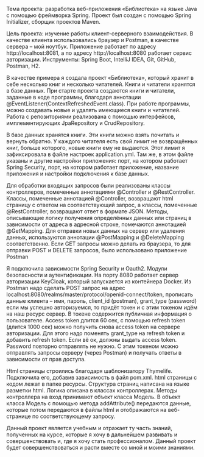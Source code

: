 Тема проекта: разработка веб-приложения «Библиотека» на языке Java с помощью фреймворка Spring. Проект был создан с помощью Spring Initializer, сборщик проектов Maven.

Цель проекта: изучение работы клиент-серверного взаимодействия. В качестве клиента использовались браузер и Postman, в качестве сервера – мой ноутбук. 
Приложение работает по адресу http://localhost:8081, а по адресу http://localhost:8080 работает сервис авторизации.
Инструменты: Spring Boot, IntelliJ IDEA, Git, GitHub, Postman, H2.

В качестве примера я создала проект «Библиотека», который хранит в себе несколько книг и несколько читателей. Книги и читатели хранятся в базе данных. 
При старте проекта создаются книги и читатели, заданные в коде программы, благодаря аннотации @EventListener(ContextRefreshedEvent.class). 
При работе программы, можно создавать новые  и удалять имеющиеся книги и читателей. Работа с репозиториями реализована с помощью интерфейсов, имплементирующих JpaRepository и CrudRepository.

В базе данных хранятся книги. Эти книги можно взять почитать и вернуть обратно. У каждого читателя есть свой лимит не возвращённых книг, больше которого, новые книги ему не выдаются. Этот лимит я зафиксировала в файле настроек application.yml. 
Там же, в этом файле указаны и другие настройки приложения: порт, на котором работает Spring Security, порт, на котором работает приложение, название приложения и настройки подключения к базе данных.

Для обработки входящих запросов были реализованы классы контроллеров, помеченные аннотациями @Controller и @RestController. 
Классы, помеченные аннотацией @Controller, возвращают html страницу с ответом на соответствующий запрос, а классы, помеченные @RestController, возвращают ответ в формате JSON. 
Методы, описывающие логику получения определённых данных или страниц в зависимости от адреса в адресной строке, помечаются аннотацией @GetMapping. 
Для отправки новых данных на сервер или удаления данных, используются аннотации @PostMapping и @DeleteMapping соответственно. 
Если GET запросы можно делать из браузера, то для отправки POST и DELETE запросов, было использовано приложение Postman

Я подключила зависимости Spring Security и Oauth2. Модули безопасности и аутентификации.
На порту 8080 работает сервер авторизации KeyCloak, который запускается из контейнера Docker. Из Postman надо сделать POST запрос на адрес localhost:8080/realms/master/protocol/openid-connect/token, прописать данные клиента – имя, пароль, 
client_id (postman), grant_type (password) если мы успешно авторизуемся, то придёт токен и с этим токеном идём на наш ресурс сервер. В токене содержится публичная информация о пользователе. Access token длится 60 сек, с помощью refresh token (длится 1000 сек) можно получить снова access token на сервере авторизации. Для этого надо поменять grant_type на refresh token и добавить refresh token. Если вё ок, должны выдать access token. Password повторно отправлять не нужно.
С этим токеном можно отправлять запросы серверу (через Postman) и получать ответы в зависимости от прав доступа.

Html страницы строились благодаря шаблонизатору Thymelife. Подключила его, добавив зависимость в файл pom.xml. html страницы с кодом лежат в папке ресурсы. 
Структура страниц написана на языке разметки html. Логика описана в классах контроллерах. Методы контроллера на вход принимают объект класса Модель. 
В объект класса Модель с помощью метода addAttribute() передаются данные, которые потом передаются в файлы html и отображаются на веб-странице по соответствующему запросу.

Данный проект является учебным и отражает ту часть знаний, полученных на курсе, которые я хочу в дальнейшем развивать и совершенствовать и, где я хочу стать профессионалом. 
Данный проект будет совершенствоваться и расти вместе со мной и моими знаниями.
